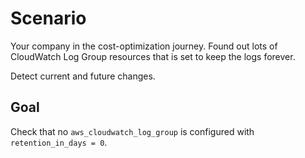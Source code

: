 # Scenario

Your company in the cost-optimization journey. Found out lots of CloudWatch Log Group resources that is set to keep the logs forever. 

Detect current and future changes. 

## Goal

Check that no `aws_cloudwatch_log_group` is configured with `retention_in_days = 0`.
